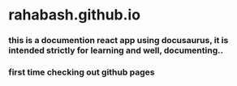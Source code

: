 # rahabash.github.io

### this is a documention react app using docusaurus, it is intended strictly for learning and well, documenting..
### first time checking out github pages
